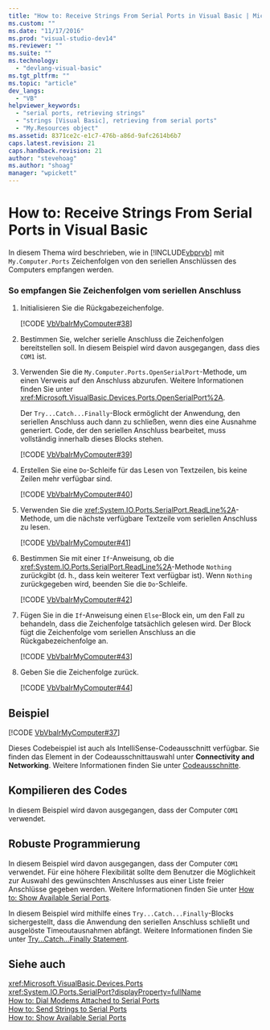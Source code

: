 ```yaml
---
title: "How to: Receive Strings From Serial Ports in Visual Basic | Microsoft Docs"
ms.custom: ""
ms.date: "11/17/2016"
ms.prod: "visual-studio-dev14"
ms.reviewer: ""
ms.suite: ""
ms.technology: 
  - "devlang-visual-basic"
ms.tgt_pltfrm: ""
ms.topic: "article"
dev_langs: 
  - "VB"
helpviewer_keywords: 
  - "serial ports, retrieving strings"
  - "strings [Visual Basic], retrieving from serial ports"
  - "My.Resources object"
ms.assetid: 8371ce2c-e1c7-476b-a86d-9afc2614b6b7
caps.latest.revision: 21
caps.handback.revision: 21
author: "stevehoag"
ms.author: "shoag"
manager: "wpickett"
---
```

# How to: Receive Strings From Serial Ports in Visual Basic
In diesem Thema wird beschrieben, wie in [!INCLUDE[vbprvb](../../../../csharp/programming-guide/concepts/linq/includes/vbprvb_md.md)] mit `My.Computer.Ports` Zeichenfolgen von den seriellen Anschlüssen des Computers empfangen werden.  
  
### So empfangen Sie Zeichenfolgen vom seriellen Anschluss  
  
1.  Initialisieren Sie die Rückgabezeichenfolge.  
  
     [!CODE [VbVbalrMyComputer#38](../CodeSnippet/VS_Snippets_VBCSharp/VbVbalrMyComputer#38)]  
  
2.  Bestimmen Sie, welcher serielle Anschluss die Zeichenfolgen bereitstellen soll.  In diesem Beispiel wird davon ausgegangen, dass dies `COM1` ist.  
  
3.  Verwenden Sie die `My.Computer.Ports.OpenSerialPort`\-Methode, um einen Verweis auf den Anschluss abzurufen.  Weitere Informationen finden Sie unter <xref:Microsoft.VisualBasic.Devices.Ports.OpenSerialPort%2A>.  
  
     Der `Try...Catch...Finally`\-Block ermöglicht der Anwendung, den seriellen Anschluss auch dann zu schließen, wenn dies eine Ausnahme generiert.  Code, der den seriellen Anschluss bearbeitet, muss vollständig innerhalb dieses Blocks stehen.  
  
     [!CODE [VbVbalrMyComputer#39](../CodeSnippet/VS_Snippets_VBCSharp/VbVbalrMyComputer#39)]  
  
4.  Erstellen Sie eine `Do`\-Schleife für das Lesen von Textzeilen, bis keine Zeilen mehr verfügbar sind.  
  
     [!CODE [VbVbalrMyComputer#40](../CodeSnippet/VS_Snippets_VBCSharp/VbVbalrMyComputer#40)]  
  
5.  Verwenden Sie die <xref:System.IO.Ports.SerialPort.ReadLine%2A>\-Methode, um die nächste verfügbare Textzeile vom seriellen Anschluss zu lesen.  
  
     [!CODE [VbVbalrMyComputer#41](../CodeSnippet/VS_Snippets_VBCSharp/VbVbalrMyComputer#41)]  
  
6.  Bestimmen Sie mit einer `If`\-Anweisung, ob die <xref:System.IO.Ports.SerialPort.ReadLine%2A>\-Methode `Nothing` zurückgibt \(d. h., dass kein weiterer Text verfügbar ist\).  Wenn `Nothing` zurückgegeben wird, beenden Sie die `Do`\-Schleife.  
  
     [!CODE [VbVbalrMyComputer#42](../CodeSnippet/VS_Snippets_VBCSharp/VbVbalrMyComputer#42)]  
  
7.  Fügen Sie in die `If`\-Anweisung einen `Else`\-Block ein, um den Fall zu behandeln, dass die Zeichenfolge tatsächlich gelesen wird.  Der Block fügt die Zeichenfolge vom seriellen Anschluss an die Rückgabezeichenfolge an.  
  
     [!CODE [VbVbalrMyComputer#43](../CodeSnippet/VS_Snippets_VBCSharp/VbVbalrMyComputer#43)]  
  
8.  Geben Sie die Zeichenfolge zurück.  
  
     [!CODE [VbVbalrMyComputer#44](../CodeSnippet/VS_Snippets_VBCSharp/VbVbalrMyComputer#44)]  
  
## Beispiel  
 [!CODE [VbVbalrMyComputer#37](../CodeSnippet/VS_Snippets_VBCSharp/VbVbalrMyComputer#37)]  
  
 Dieses Codebeispiel ist auch als IntelliSense\-Codeausschnitt verfügbar.  Sie finden das Element in der Codeausschnittauswahl unter **Connectivity and Networking**.  Weitere Informationen finden Sie unter [Codeausschnitte](/visual-studio/ide/code-snippets).  
  
## Kompilieren des Codes  
 In diesem Beispiel wird davon ausgegangen, dass der Computer `COM1` verwendet.  
  
## Robuste Programmierung  
 In diesem Beispiel wird davon ausgegangen, dass der Computer `COM1` verwendet.  Für eine höhere Flexibilität sollte dem Benutzer die Möglichkeit zur Auswahl des gewünschten Anschlusses aus einer Liste freier Anschlüsse gegeben werden.  Weitere Informationen finden Sie unter [How to: Show Available Serial Ports](../../../../visual-basic/developing-apps/programming/computer-resources/how-to-show-available-serial-ports.md).  
  
 In diesem Beispiel wird mithilfe eines `Try...Catch...Finally`\-Blocks sichergestellt, dass die Anwendung den seriellen Anschluss schließt und ausgelöste Timeoutausnahmen abfängt.  Weitere Informationen finden Sie unter [Try...Catch...Finally Statement](../../../../visual-basic/language-reference/statements/try-catch-finally-statement.md).  
  
## Siehe auch  
 <xref:Microsoft.VisualBasic.Devices.Ports>   
 <xref:System.IO.Ports.SerialPort?displayProperty=fullName>   
 [How to: Dial Modems Attached to Serial Ports](../../../../visual-basic/developing-apps/programming/computer-resources/how-to-dial-modems-attached-to-serial-ports.md)   
 [How to: Send Strings to Serial Ports](../../../../visual-basic/developing-apps/programming/computer-resources/how-to-send-strings-to-serial-ports.md)   
 [How to: Show Available Serial Ports](../../../../visual-basic/developing-apps/programming/computer-resources/how-to-show-available-serial-ports.md)